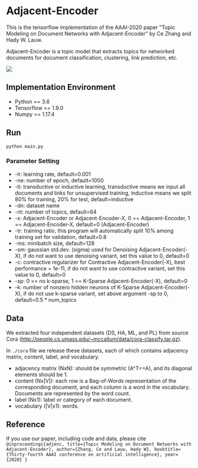 # Adjacent-Encoder
This is the tensorflow implementation of the AAAI-2020 paper "Topic Modeling on Document Networks with Adjacent-Encoder" by Ce Zhang and Hady W. Lauw.

Adjacent-Encoder is a topic model that extracts topics for networked documents for document classification, clustering, link prediction, etc.

![](C:\Users\cezhang.2018\Dropbox\_shared\Papers\aaai20_adjacent_encoder\camera_ready\AAAI-ZhangC.2977\model_comparison)
## Implementation Environment
- Python == 3.6
- Tensorflow == 1.9.0
- Numpy == 1.17.4
## Run
`python main.py`
### Parameter Setting
- -lr: learning rate, default=0.001
- -ne: number of epoch, default=1000
- -ti: transductive or inductive learning, transductive means we input all documents and links for unsupervised training, inductive means we split 80% for training, 20% for test, default=inductive
- -dn: dataset name
- -nt: number of topics, default=64
- -x: Adjacent-Encoder or Adjacent-Encoder-X, 0 == Adjacent-Encoder, 1 == Adjacent-Encoder-X, default=0 (Adjacent-Encoder)
- -tr: training ratio, this program will automatically split 10% among training set for validation, default=0.8
- -ms: minibatch size, default=128
- -sm: gaussian std.dev. (sigma) used for Denoising Adjacent-Encoder(-X), if do not want to use denoising variant, set this value to 0, default=0
- -c: contractive regularizer for Contractive Adjacent-Encoder(-X), best performance = 1e-11, if do not want to use contractive variant, set this value to 0, default=0
- -sp: 0 == no k-sparse, 1 == K-Sparse Adjacent-Encoder(-X), default=0
- -k: number of nonzero hidden neurons of K-Sparse Adjacent-Encoder(-X), if do not use k-sparse variant, set above argument -sp to 0, default=0.5 * num_topics
## Data
We extracted four independent datasets (DS, HA, ML, and PL) from source Cora (http://people.cs.umass.edu/~mccallum/data/cora-classify.tar.gz).

In `./cora` file we release these datasets, each of which contains adjacency matrix, content, label, and vocabulary.

- adjacency matrix (NxN): should be symmetric (A^T==A), and its diagonal elements should be 1.
- content (Nx|V|): each row is a Bag-of-Words representation of the corresponding document, and each column is a word in the vocabulary. Documents are represented by the word count.
- label (Nx1): label or category of each document.
- vocabulary (|V|x1): words.
## Reference
If you use our paper, including code and data, please cite
`@inproceedings{adjenc,
    title={Topic Modeling on Document Networks with Adjacent-Encoder},
    author={Zhang, Ce and Lauw, Hady W},
    booktitle={Thirty-fourth AAAI conference on artificial intelligence},
    year={2020}
}`
